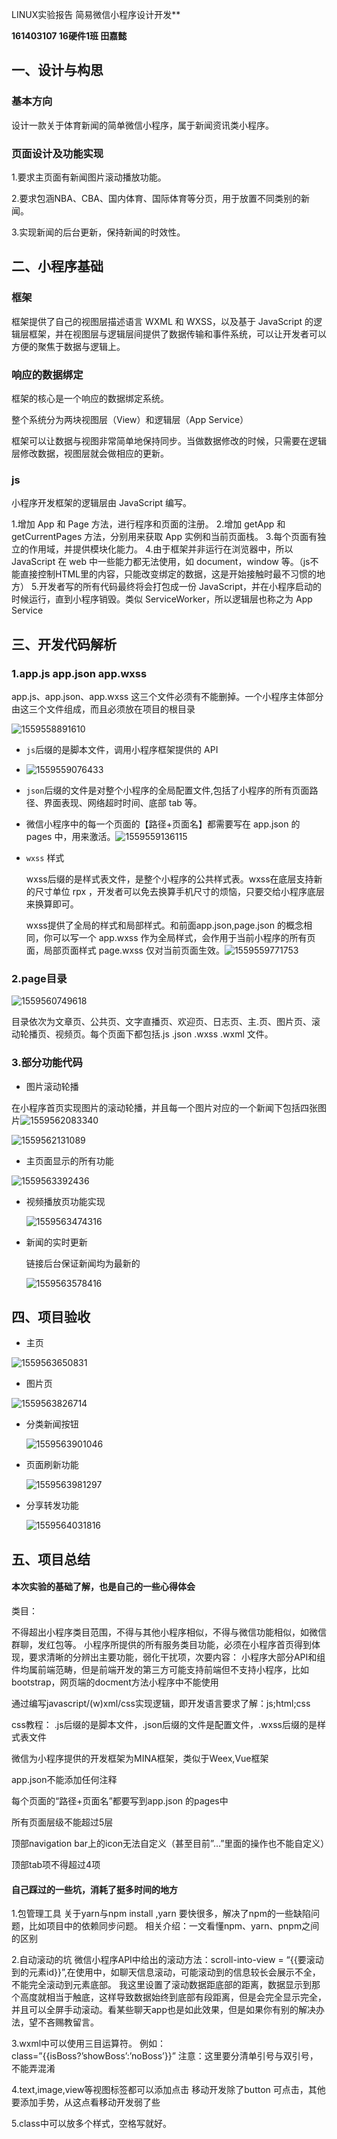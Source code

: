 

LINUX实验报告 简易微信小程序设计开发**

**161403107 16硬件1班 田嘉懿**

## 一、设计与构思

### 基本方向

设计一款关于体育新闻的简单微信小程序，属于新闻资讯类小程序。

### 页面设计及功能实现

1.要求主页面有新闻图片滚动播放功能。

2.要求包涵NBA、CBA、国内体育、国际体育等分页，用于放置不同类别的新闻。

3.实现新闻的后台更新，保持新闻的时效性。

## 二、小程序基础

### 框架

框架提供了自己的视图层描述语言 WXML 和 WXSS，以及基于 JavaScript 的逻辑层框架，并在视图层与逻辑层间提供了数据传输和事件系统，可以让开发者可以方便的聚焦于数据与逻辑上。

### 响应的数据绑定

框架的核心是一个响应的数据绑定系统。

整个系统分为两块视图层（View）和逻辑层（App Service）

框架可以让数据与视图非常简单地保持同步。当做数据修改的时候，只需要在逻辑层修改数据，视图层就会做相应的更新。



### js

小程序开发框架的逻辑层由 JavaScript 编写。

1.增加 App 和 Page 方法，进行程序和页面的注册。
2.增加 getApp 和 getCurrentPages 方法，分别用来获取 App 实例和当前页面栈。
3.每个页面有独立的作用域，并提供模块化能力。
4.由于框架并非运行在浏览器中，所以 JavaScript 在 web 中一些能力都无法使用，如 document，window 等。（js不能直接控制HTML里的内容，只能改变绑定的数据，这是开始接触时最不习惯的地方）
5.开发者写的所有代码最终将会打包成一份 JavaScript，并在小程序启动的时候运行，直到小程序销毁。类似 ServiceWorker，所以逻辑层也称之为 App Service

## 三、开发代码解析

### 1.app.js app.json app.wxss 

 app.js、app.json、app.wxss 这三个文件必须有不能删掉。一个小程序主体部分由这三个文件组成，而且必须放在项目的根目录

![1559558891610](C:\Users\Administrator\AppData\Roaming\Typora\typora-user-images\1559558891610.png)

- `js`后缀的是脚本文件，调用小程序框架提供的 API

- ![1559559076433](C:\Users\Administrator\AppData\Roaming\Typora\typora-user-images\1559559076433.png)

- `json`后缀的文件是对整个小程序的全局配置文件,包括了小程序的所有页面路径、界面表现、网络超时时间、底部 tab 等。

- 微信小程序中的每一个页面的【路径+页面名】都需要写在 app.json 的 pages 中，用来激活。![1559559136115](C:\Users\Administrator\AppData\Roaming\Typora\typora-user-images\1559559136115.png)

- `wxss` 样式

  wxss后缀的是样式表文件，是整个小程序的公共样式表。wxss在底层支持新的尺寸单位 rpx ，开发者可以免去换算手机尺寸的烦恼，只要交给小程序底层来换算即可。

  wxss提供了全局的样式和局部样式。和前面app.json,page.json 的概念相同，你可以写一个 app.wxss 作为全局样式，会作用于当前小程序的所有页面，局部页面样式 page.wxss 仅对当前页面生效。![1559559771753](C:\Users\Administrator\AppData\Roaming\Typora\typora-user-images\1559559771753.png)

### 2.page目录

![1559560749618](C:\Users\Administrator\AppData\Roaming\Typora\typora-user-images\1559560749618.png)

目录依次为文章页、公共页、文字直播页、欢迎页、日志页、主.页、图片页、滚动轮播页、视频页。每个页面下都包括.js .json .wxss .wxml 文件。

### 3.部分功能代码

- 图片滚动轮播

在小程序首页实现图片的滚动轮播，并且每一个图片对应的一个新闻下包括四张图片![1559562083340](C:\Users\Administrator\AppData\Roaming\Typora\typora-user-images\1559562083340.png)

![1559562131089](C:\Users\Administrator\AppData\Roaming\Typora\typora-user-images\1559562131089.png)

-  主页面显示的所有功能

![1559563392436](C:\Users\Administrator\AppData\Roaming\Typora\typora-user-images\1559563392436.png)

- 视频播放页功能实现

  ![1559563474316](C:\Users\Administrator\AppData\Roaming\Typora\typora-user-images\1559563474316.png)

  

- 新闻的实时更新

  链接后台保证新闻均为最新的

  ![1559563578416](C:\Users\Administrator\AppData\Roaming\Typora\typora-user-images\1559563578416.png)

## 四、项目验收

- 主页

![1559563650831](C:\Users\Administrator\AppData\Roaming\Typora\typora-user-images\1559563650831.png)

-  图片页

  ![1559563826714](C:\Users\Administrator\AppData\Roaming\Typora\typora-user-images\1559563826714.png)

- 分类新闻按钮

  ![1559563901046](C:\Users\Administrator\AppData\Roaming\Typora\typora-user-images\1559563901046.png)

- 页面刷新功能

  ![1559563981297](C:\Users\Administrator\AppData\Roaming\Typora\typora-user-images\1559563981297.png)

- 分享转发功能

  ![1559564031816](C:\Users\Administrator\AppData\Roaming\Typora\typora-user-images\1559564031816.png)

## 五、项目总结

#### 本次实验的基础了解，也是自己的一些心得体会

类目：

不得超出小程序类目范围，不得与其他小程序相似，不得与微信功能相似，如微信群聊，发红包等。
小程序所提供的所有服务类目功能，必须在小程序首页得到体现，要求清晰的分辨出主要功能，弱化干扰项，次要内容：
小程序大部分API和组件均属前端范畴，但是前端开发的第三方可能支持前端但不支持小程序，比如bootstrap，网页端的docment方法小程序中不能使用

通过编写javascript/(w)xml/css实现逻辑，即开发语言要求了解：js;html;css

css教程：
.js后缀的是脚本文件，.json后缀的文件是配置文件，.wxss后缀的是样式表文件

微信为小程序提供的开发框架为MINA框架，类似于Weex,Vue框架

app.json不能添加任何注释

每个页面的“路径+页面名”都要写到app.json 的pages中

所有页面层级不能超过5层

顶部navigation bar上的icon无法自定义（甚至目前”…”里面的操作也不能自定义）

顶部tab项不得超过4项

#### 自己踩过的一些坑，消耗了挺多时间的地方

1.包管理工具 
关于yarn与npm install ,yarn 要快很多，解决了npm的一些缺陷问题，比如项目中的依赖同步问题。 
相关介绍：一文看懂npm、yarn、pnpm之间的区别

2.自动滚动的坑 
微信小程序API中给出的滚动方法：scroll-into-view = “{{要滚动到的元素id}}”,在使用中，如聊天信息滚动，可能滚动到的信息较长会展示不全，不能完全滚动到元素底部。 
我这里设置了滚动数据距底部的距离，数据显示到那个高度就相当于触底，这样导致数据始终到底部有段距离，但是会完全显示完全，并且可以全屏手动滚动。看某些聊天app也是如此效果，但是如果你有别的解决办法，望不吝赐教留言。

3.wxml中可以使用三目运算符。 
例如：class=”{{isBoss?’showBoss’:’noBoss’}}” 
注意：这里要分清单引号与双引号，不能弄混淆

4.text,image,view等视图标签都可以添加点击 
移动开发除了button 可点击，其他要添加手势，从这点看移动开发弱了些

5.class中可以放多个样式，空格写就好。

